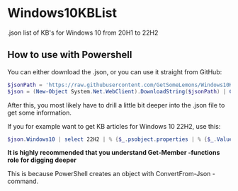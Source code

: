 # Windows10KBList
.json list of KB's for Windows 10 from 20H1 to 22H2

## How to use with Powershell
You can either download the .json, or you can use it straight from GitHub:

```PowerShell
$jsonPath = 'https://raw.githubusercontent.com/GetSomeLemons/Windows10KBList/main/Windows10KBList.json'
$json = (New-Object System.Net.WebClient).DownloadString($jsonPath) | ConvertFrom-Json
```

After this, you most likely have to drill a little bit deeper into the .json file to get some information.

If you for example want to get KB articles for Windows 10 22H2, use this:

```PowerShell
$json.Windows10 | select 22H2 | % {$_.psobject.properties | % {$_.Value | % {$_.KBs | % {$_.psobject.properties | % {$_.Name}}}}}
```


**It is highly recommended that you understand Get-Member -functions role for digging deeper**

This is because PowerShell creates an object with ConvertFrom-Json -command.
